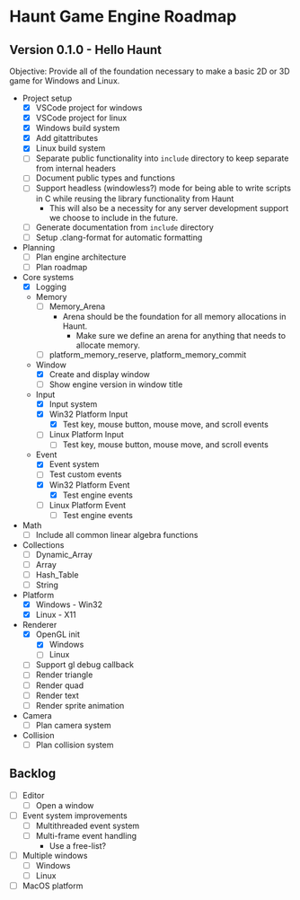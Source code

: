 # Haunt Game Engine Roadmap

## Version 0.1.0 - Hello Haunt

Objective: Provide all of the foundation necessary to make a basic 2D or 3D game for Windows and Linux.

- Project setup
  - [x] VSCode project for windows
  - [x] VSCode project for linux
  - [x] Windows build system
  - [x] Add gitattributes
  - [x] Linux build system
  - [ ] Separate public functionality into `include` directory to keep separate from internal headers
  - [ ] Document public types and functions
  - [ ] Support headless (windowless?) mode for being able to write scripts in C while reusing the library functionality from Haunt
    - This will also be a necessity for any server development support we choose to include in the future.
  - [ ] Generate documentation from `include` directory
  - [ ] Setup .clang-format for automatic formatting
- Planning
  - [ ] Plan engine architecture
  - [ ] Plan roadmap
- Core systems
  - [x] Logging
  - Memory
    - [ ] Memory_Arena
      - Arena should be the foundation for all memory allocations in Haunt.
        - Make sure we define an arena for anything that needs to allocate memory.
    - [ ] platform_memory_reserve, platform_memory_commit
  - Window
    - [x] Create and display window
    - [ ] Show engine version in window title
  - Input
    - [x] Input system
    - [x] Win32 Platform Input
      - [x] Test key, mouse button, mouse move, and scroll events
    - [ ] Linux Platform Input
      - [ ] Test key, mouse button, mouse move, and scroll events
  - Event
    - [x] Event system
    - [ ] Test custom events
    - [x] Win32 Platform Event
      - [x] Test engine events
    - [ ] Linux Platform Event
      - [ ] Test engine events
- Math
  - [ ] Include all common linear algebra functions
- Collections
  - [ ] Dynamic_Array
  - [ ] Array
  - [ ] Hash_Table
  - [ ] String
- Platform
  - [x] Windows - Win32
  - [x] Linux - X11
- Renderer
  - [x] OpenGL init
    - [x] Windows
    - [ ] Linux
  - [ ] Support gl debug callback
  - [ ] Render triangle
  - [ ] Render quad
  - [ ] Render text
  - [ ] Render sprite animation
- Camera
  - [ ] Plan camera system
- Collision
  - [ ] Plan collision system

## Backlog

- [ ] Editor
  - [ ] Open a window
- [ ] Event system improvements
  - [ ] Multithreaded event system
  - [ ] Multi-frame event handling
    - Use a free-list?
- [ ] Multiple windows
  - [ ] Windows
  - [ ] Linux
- [ ] MacOS platform
